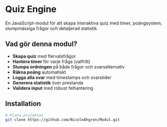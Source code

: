 # Quiz Engine

En JavaScript-modul för att skapa interaktiva quiz med timer, poängsystem, slumpmässiga frågor och detaljerad statistik.

## Vad gör denna modul?

- **Skapa quiz** med flervalsfrågor
- **Hantera timer** för varje fråga (valfritt)
- **Slumpa ordningen** på både frågor och svarsalternativ
- **Räkna poäng** automatiskt
- **Logga alla svar** med timestamps och svarstider
- **Generera statistik** över prestanda
- **Validera input** med robust felhantering

## Installation

```bash
# Klona projektet
git clone https://github.com/NicoleAhgren/Modul.git